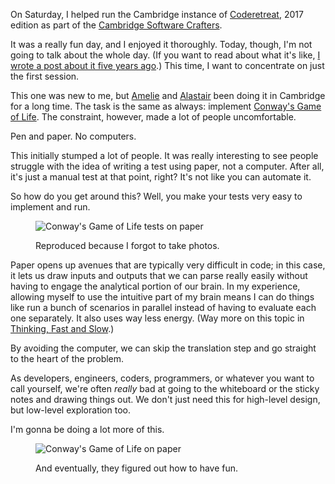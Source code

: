 On Saturday, I helped run the Cambridge instance of [Coderetreat][], 2017 edition as part of the [Cambridge Software Crafters][].

It was a really fun day, and I enjoyed it thoroughly. Today, though, I'm not going to talk about the whole day. (If you want to read about what it's like, [I wrote a post about it five years ago][Post: Global Day of Coderetreat].) This time, I want to concentrate on just the first session.

This one was new to me, but [Amelie][@AmelieCornelis] and [Alastair][@alastairs] been doing it in Cambridge for a long time. The task is the same as always: implement [Conway's Game of Life][]. The constraint, however, made a lot of people uncomfortable.

Pen and paper. No computers.

This initially stumped a lot of people. It was really interesting to see people struggle with the idea of writing a test using paper, not a computer. After all, it's just a manual test at that point, right? It's not like you can automate it.

So how do you get around this? Well, you make your tests very easy to implement and run.

<figure>
  <p><img src="http://assets.monospacedmonologues.com/2017-11-22+-+conways-game-of-life-tests-on-paper.jpg" alt="Conway's Game of Life tests on paper"/></p>
  <figcaption>Reproduced because I forgot to take photos.</figcaption>
</figure>

Paper opens up avenues that are typically very difficult in code; in this case, it lets us draw inputs and outputs that we can parse really easily without having to engage the analytical portion of our brain. In my experience, allowing myself to use the intuitive part of my brain means I can do things like run a bunch of scenarios in parallel instead of having to evaluate each one separately. It also uses way less energy. (Way more on this topic in [Thinking, Fast and Slow][].)

By avoiding the computer, we can skip the translation step and go straight to the heart of the problem.

As developers, engineers, coders, programmers, or whatever you want to call yourself, we're often *really* bad at going to the whiteboard or the sticky notes and drawing things out. We don't just need this for high-level design, but low-level exploration too.

I'm gonna be doing a lot more of this.

<figure>
  <p><img src="http://assets.monospacedmonologues.com/2017-11-22+-+conways-game-of-life-on-paper.jpg" alt="Conway's Game of Life on paper"/></p>
  <figcaption>And eventually, they figured out how to have fun.</figcaption>
</figure>

[@AmelieCornelis]: https://twitter.com/AmelieCornelis
[@alastairs]: https://twitter.com/alastairs
[Cambridge Software Crafters]: https://www.meetup.com/Cambridge-Software-Crafters/
[Coderetreat]: http://coderetreat.org/
[Conway's Game of Life]: http://monospacedmonologues.com/post/13794728271/global-day-of-coderetreat
[Post: Global Day of Coderetreat]: http://monospacedmonologues.com/post/13794728271/global-day-of-coderetreat
[Thinking, Fast and Slow]: http://amzn.to/2AZD9M7

